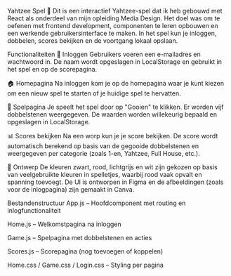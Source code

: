 Yahtzee Spel 🎲
Dit is een interactief Yahtzee-spel dat ik heb gebouwd met React als onderdeel van mijn opleiding Media Design. Het doel was om te oefenen met frontend development, componenten te leren opbouwen en een werkende gebruikersinterface te maken. In het spel kun je inloggen, dobbelen, scores bekijken en de voortgang lokaal opslaan.

Functionaliteiten
🔐 Inloggen
Gebruikers voeren een e-mailadres en wachtwoord in. De naam wordt opgeslagen in LocalStorage en gebruikt in het spel en op de scorepagina.

🏠 Homepagina
Na inloggen kom je op de homepagina waar je kunt kiezen om een nieuw spel te starten of je huidige spel te hervatten.

🎲 Spelpagina
Je speelt het spel door op "Gooien" te klikken. Er worden vijf dobbelstenen weergegeven. De waarden worden willekeurig bepaald en opgeslagen in LocalStorage.

📊 Scores bekijken
Na een worp kun je je score bekijken. De score wordt automatisch berekend op basis van de gegooide dobbelstenen en weergegeven per categorie (zoals 1-en, Yahtzee, Full House, etc.).

🎨 Ontwerp
De kleuren zwart, rood, lichtgrijs en wit zijn gekozen op basis van veelgebruikte kleuren in spelletjes, waarbij rood vaak opvalt en spanning toevoegt. De UI is ontworpen in Figma en de afbeeldingen (zoals voor de inlogpagina) zijn gemaakt in Canva.

Bestandenstructuur
App.js – Hoofdcomponent met routing en inlogfunctionaliteit

Home.js – Welkomstpagina na inloggen

Game.js – Spelpagina met dobbelstenen en acties

Scores.js – Scorepagina (nog toevoegen of koppelen)

Home.css / Game.css / Login.css – Styling per pagina
